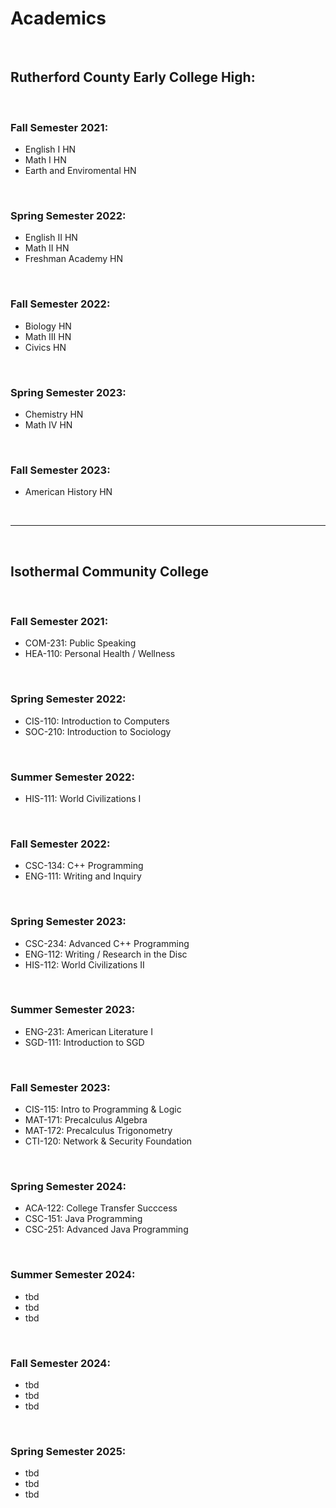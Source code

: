 # Academics

<br>

## Rutherford County Early College High:

<br>

### Fall Semester 2021:
- English I HN
- Math I HN
- Earth and Enviromental HN

<br>

### Spring Semester 2022: 
- English II HN
- Math II HN
- Freshman Academy HN

<br>

### Fall Semester 2022:
- Biology HN
- Math III HN
- Civics HN

<br>

### Spring Semester 2023:
- Chemistry HN
- Math IV HN

<br>

### Fall Semester 2023:
- American History HN

<br>

***

<br>

## Isothermal Community College

<br>

### Fall Semester 2021:
- COM-231: Public Speaking
- HEA-110: Personal Health / Wellness

<br>

### Spring Semester 2022: 
- CIS-110: Introduction to Computers
- SOC-210: Introduction to Sociology

<br>

### Summer Semester 2022:
- HIS-111: World Civilizations I

<br>


### Fall Semester 2022:
- CSC-134: C++ Programming
- ENG-111: Writing and Inquiry

<br>

### Spring Semester 2023: 
- CSC-234: Advanced C++ Programming
- ENG-112: Writing / Research in the Disc
- HIS-112: World Civilizations II

<br>

### Summer Semester 2023: 
- ENG-231: American Literature I
- SGD-111: Introduction to SGD

<br>

### Fall Semester 2023: 
- CIS-115: Intro to Programming & Logic
- MAT-171: Precalculus Algebra
- MAT-172: Precalculus Trigonometry
- CTI-120: Network & Security Foundation

<br>

### Spring Semester 2024:
- ACA-122: College Transfer Succcess
- CSC-151: Java Programming
- CSC-251: Advanced Java Programming

<br>

### Summer Semester 2024:
- tbd
- tbd
- tbd

<br>

### Fall Semester 2024:
- tbd
- tbd
- tbd

<br>

### Spring Semester 2025:
- tbd
- tbd
- tbd